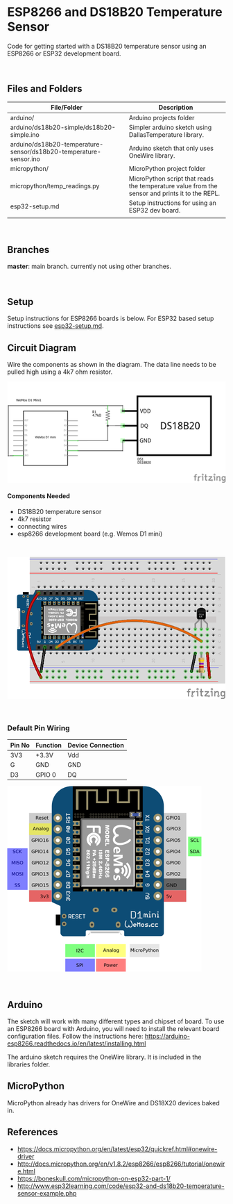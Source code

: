 # ESP8266 and DS18B20 Temperature Sensor

Code for getting started with a DS18B20 temperature sensor using an ESP8266 or ESP32 development board.

<br>

## Files and Folders

| File/Folder | Description |
|--- | --- |
| arduino/ | Arduino projects folder |
| arduino/ds18b20-simple/ds18b20-simple.ino | Simpler arduino sketch using DallasTemperature library. |
| arduino/ds18b20-temperature-sensor/ds18b20-temperature-sensor.ino | Arduino sketch that only uses OneWire library. |
| micropython/ | MicroPython project folder |
| micropython/temp_readings.py | MicroPython script that reads the temperature value from the sensor and prints it to the REPL. |
| esp32-setup.md | Setup instructions for using an ESP32 dev board. |
|  |  |

<br>

## Branches

**master**: main branch. currently not using other branches.

<br>

## Setup

Setup instructions for ESP8266 boards is below. For ESP32 based setup instructions see [esp32-setup.md](esp32-setup.md).

## Circuit Diagram
Wire the components as shown in the diagram. The data line needs to be pulled high using a 4k7 ohm resistor.

![circuit diagram](assets/esp8266-ds18b20-temp-sensor-circuit-diagram_schem.png)

#### Components Needed
* DS18B20 temperature sensor
* 4k7 resistor
* connecting wires
* esp8266 development board (e.g. Wemos D1 mini)


<br />

![breadboard diagram](assets/esp8266-ds18b20-temp-sensor-circuit-diagram_bb.png)

<br />

### Default Pin Wiring

| Pin No | Function | Device Connection |
| --- | --- | --- |
| 3V3 | +3.3V | Vdd |
| G | GND | GND |
| D3 | GPIO 0 | DQ |

![pin diagram](assets/wemos-d1-mini-pinout.png)

<br>

## Arduino

The sketch will work with many different types and chipset of board. To use an ESP8266 board with Arduino, you will need to install the relevant board configuration files. Follow the instructions here: https://arduino-esp8266.readthedocs.io/en/latest/installing.html

The arduino sketch requires the OneWire library. It is included in the libraries folder.

## MicroPython

MicroPython already has drivers for OneWire and DS18X20 devices baked in.

## References

* https://docs.micropython.org/en/latest/esp32/quickref.html#onewire-driver
* http://docs.micropython.org/en/v1.8.2/esp8266/esp8266/tutorial/onewire.html
* https://boneskull.com/micropython-on-esp32-part-1/
* http://www.esp32learning.com/code/esp32-and-ds18b20-temperature-sensor-example.php
